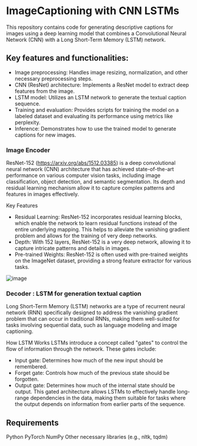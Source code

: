 # ImageCaptioning with CNN LSTMs
This repository contains code for generating descriptive captions for images using a deep learning model that combines a Convolutional Neural Network (CNN) with a Long Short-Term Memory (LSTM) network.

## Key features and functionalities:

* Image preprocessing: Handles image resizing, normalization, and other necessary preprocessing steps.
* CNN (ResNet) architecture: Implements a ResNet model to extract deep features from the image.
* LSTM model: Utilizes an LSTM network to generate the textual caption sequence.
* Training and evaluation: Provides scripts for training the model on a labeled dataset and evaluating its performance using metrics like perplexity.
* Inference: Demonstrates how to use the trained model to generate captions for new images.

### Image Encoder 

ResNet-152 (https://arxiv.org/abs/1512.03385) is a deep convolutional neural network (CNN) architecture that has achieved state-of-the-art performance on various computer vision tasks, including image classification, object detection, and semantic segmentation. Its depth and residual learning mechanism allow it to capture complex patterns and features in images effectively.   

Key Features
* Residual Learning: ResNet-152 incorporates residual learning blocks, which enable the network to learn residual functions instead of the entire underlying mapping. This helps to alleviate the vanishing gradient problem and allows for the training of very deep networks.
* Depth: With 152 layers, ResNet-152 is a very deep network, allowing it to capture intricate patterns and details in images.
* Pre-trained Weights: ResNet-152 is often used with pre-trained weights on the ImageNet dataset, providing a strong feature extractor for various tasks.


![image](https://github.com/user-attachments/assets/ac08d163-d32e-4d65-aa03-f4fea3c03fdb)

### Decoder : LSTM for generation textual caption

Long Short-Term Memory (LSTM) networks are a type of recurrent neural network (RNN) specifically designed to address the vanishing gradient problem that can occur in traditional RNNs, making them well-suited for tasks involving sequential data, such as language modeling and image captioning.

How LSTM Works
LSTMs introduce a concept called "gates" to control the flow of information through the network. These gates include:

* Input gate: Determines how much of the new input should be remembered.
* Forget gate: Controls how much of the previous state should be forgotten.
* Output gate: Determines how much of the internal state should be output.
This gated architecture allows LSTMs to effectively handle long-range dependencies in the data, making them suitable for tasks where the output depends on information from earlier parts of the sequence.

## Requirements 

Python
PyTorch 
NumPy
Other necessary libraries (e.g., nltk, tqdm)
